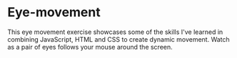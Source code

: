 # Eye-movement
This eye movement exercise showcases some of the skills I've learned in combining JavaScript, HTML and CSS to create dynamic movement. Watch as a pair of eyes follows your mouse around the screen. 
